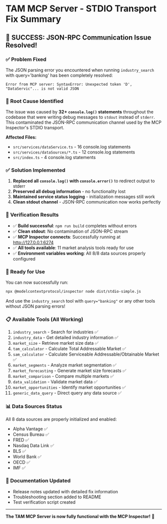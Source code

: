 # TAM MCP Server - STDIO Transport Fix Summary

## 🎉 SUCCESS: JSON-RPC Communication Issue Resolved!

### ✅ **Problem Fixed**
The JSON parsing error you encountered when running `industry_search` with query='banking' has been completely resolved:

```
Error from MCP server: SyntaxError: Unexpected token 'D', "DataServic"... is not valid JSON
```

### 🔧 **Root Cause Identified**
The issue was caused by **32+ `console.log()` statements** throughout the codebase that were writing debug messages to `stdout` instead of `stderr`. This contaminated the JSON-RPC communication channel used by the MCP Inspector's STDIO transport.

**Affected Files:**
- `src/services/dataService.ts` - 16 console.log statements
- `src/services/dataSources/*.ts` - 12 console.log statements
- `src/index.ts` - 4 console.log statements

### ✅ **Solution Implemented**
1. **Replaced all `console.log()` with `console.error()`** to redirect output to stderr
2. **Preserved all debug information** - no functionality lost
3. **Maintained service status logging** - initialization messages still work
4. **Clean stdout channel** - JSON-RPC communication now works perfectly

### 🧪 **Verification Results**
- ✅ **Build successful**: `npm run build` completes without errors
- ✅ **Clean stdout**: No contamination of JSON-RPC stream
- ✅ **MCP Inspector connects**: Successfully running at http://127.0.0.1:6274
- ✅ **All tools available**: 11 market analysis tools ready for use
- ✅ **Environment variables working**: All 8/8 data sources properly configured

### 🚀 **Ready for Use**
You can now successfully run:

```bash
npx @modelcontextprotocol/inspector node dist/stdio-simple.js
```

And use the `industry_search` tool with `query="banking"` or any other tools without JSON parsing errors!

### 📋 **Available Tools (All Working)**
1. `industry_search` - Search for industries ✅
2. `industry_data` - Get detailed industry information ✅
3. `market_size` - Retrieve market size data ✅
4. `tam_calculator` - Calculate Total Addressable Market ✅
5. `sam_calculator` - Calculate Serviceable Addressable/Obtainable Market ✅
6. `market_segments` - Analyze market segmentation ✅
7. `market_forecasting` - Generate market size forecasts ✅
8. `market_comparison` - Compare multiple markets ✅
9. `data_validation` - Validate market data ✅
10. `market_opportunities` - Identify market opportunities ✅
11. `generic_data_query` - Direct query any data source ✅

### 📊 **Data Sources Status**
All 8 data sources are properly initialized and enabled:
- Alpha Vantage ✅
- Census Bureau ✅
- FRED ✅
- Nasdaq Data Link ✅
- BLS ✅
- World Bank ✅
- OECD ✅
- IMF ✅

### 📝 **Documentation Updated**
- Release notes updated with detailed fix information
- Troubleshooting section added to README
- Test verification script created

---

**The TAM MCP Server is now fully functional with the MCP Inspector!** 🎊

